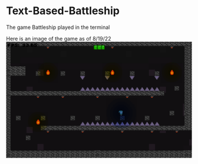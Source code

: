 # Text-Based-Battleship

The game Battleship played in the terminal

Here is an image of the game as of 8/19/22
![game_screen_shot](https://github.com/AndrewDMorgan/Box-Dungeon/blob/main/Screen%20Shot%202021-05-16%20at%208.51.26%20PM.png?raw=true)

